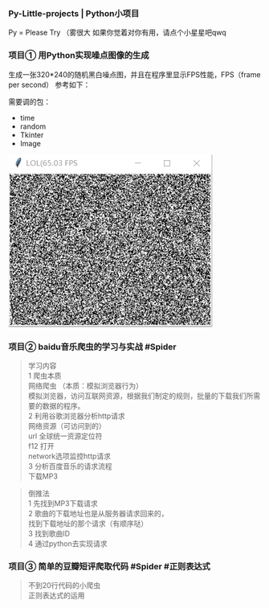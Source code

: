 ### Py-Little-projects | Python小项目
Py = Please Try （雾很大
如果你觉着对你有用，请点个小星星吧qwq

    

### 项目① 用Python实现噪点图像的生成 
生成一张320*240的随机黑白噪点图，并且在程序里显示FPS性能，FPS（frame per second）
参考如下：
>
需要调的包：
* time
* random
* Tkinter
* Image

![试着插图啦](https://github.com/mororolan/Py-Little-projects/raw/master/test.png)

### 项目② baidu音乐爬虫的学习与实战  #Spider

> 学习内容 <br>
1 爬虫本质<br>
网络爬虫 （本质：模拟浏览器行为）<br>
模拟浏览器，访问互联网资源，根据我们制定的规则，批量的下载我们所需要的数据的程序。<br>
2 利用谷歌浏览器分析http请求<br>
网络资源（可访问到的）<br>
url 全球统一资源定位符<br>
f12 打开<br>
network选项监控http请求<br>
3 分析百度音乐的请求流程<br>
下载MP3<br>

> 倒推法<br>
1	先找到MP3下载请求<br>
2	歌曲的下载地址也是从服务器请求回来的，<br>
找到下载地址的那个请求（有顺序哒）<br>
3 找到歌曲ID<br>
4 通过python去实现请求<br>

### 项目③ 简单的豆瓣短评爬取代码 #Spider #正则表达式
> 不到20行代码的小爬虫<br>
正则表达式的运用
